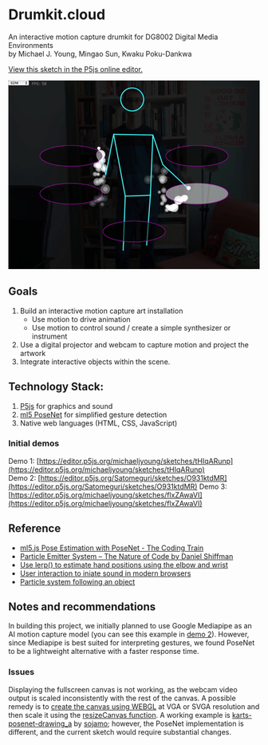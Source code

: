 # Drumkit.cloud
An interactive motion capture drumkit for DG8002 Digital Media Environments  
by Michael J. Young, Mingao Sun, Kwaku Poku-Dankwa

[View this sketch in the P5js online editor.](https://editor.p5js.org/michaeljyoung/sketches/yWhQSiiDT)  

![Screenshot drumkit.cloud in dark mode](Screenshot.png)

## Goals
1. Build an interactive motion capture art installation
	- Use motion to drive animation
	- Use motion to control sound / create a simple synthesizer or instrument  
2. Use a digital projector and webcam to capture motion and project the artwork
3. Integrate interactive objects within the scene.

## Technology Stack:
1. [P5js](https://p5js.org) for graphics and sound
2. [ml5 PoseNet](https://learn.ml5js.org/#/reference/posenet) for simplified gesture detection
3. Native web languages (HTML, CSS, JavaScript)

### Initial demos
Demo 1: [https://editor.p5js.org/michaeljyoung/sketches/tHIqARunp](https://editor.p5js.org/michaeljyoung/sketches/tHIqARunp)    
Demo 2: [https://editor.p5js.org/Satomeguri/sketches/O931ktdMR](https://editor.p5js.org/Satomeguri/sketches/O931ktdMR)
Demo 3: [https://editor.p5js.org/michaeljyoung/sketches/flxZAwaVI](https://editor.p5js.org/michaeljyoung/sketches/flxZAwaVI)  

## Reference
- [ml5.js Pose Estimation with PoseNet - The Coding Train](https://www.youtube.com/watch?v=OIo-DIOkNVg) 
- [Particle Emitter System – The Nature of Code by Daniel Shiffman](https://natureofcode.com/particles/) 
- [Use lerp() to estimate hand positions using the elbow and wrist](https://forum.processing.org/two/discussion/21445/given-two-points-vectors-plot-a-3rd-so-all-three-can-be-bisected-by-a-straight-line.html)
- [User interaction to iniate sound in modern browsers](https://stackoverflow.com/questions/63152115/p5-js-wont-working-without-user-interaction)  
- [Particle system following an object](https://editor.p5js.org/MAKE/sketches/cr7tCaAg9)  

## Notes and recommendations
In building this project, we initially planned to use Google Mediapipe as an AI motion capture model (you can see this example in [demo 2](https://editor.p5js.org/Satomeguri/sketches/O931ktdMR)). However, since Mediapipe is best suited for interpreting gestures, we found PoseNet to be a lightweight alternative with a faster response time.

### Issues
Displaying the fullscreen canvas is not working, as the webcam video output is scaled inconsistently with the rest of the canvas. A possible remedy is to [create the canvas using WEBGL](https://p5js.org/reference/#/p5/createCanvas) at VGA or SVGA resolution and then scale it using the [resizeCanvas function](https://p5js.org/reference/#/p5/resizeCanvas). A working example is [karts-posenet-drawing_a](https://editor.p5js.org/sojamo/sketches/03S3DVkFl) by [sojamo](https://editor.p5js.org/sojamo/sketches); however, the PoseNet implementation is different, and the current sketch would require substantial changes.
